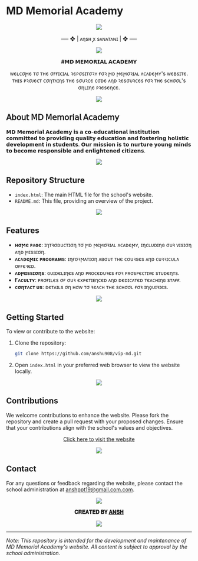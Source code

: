 # MD Memorial Academy

<p align="center">
  <img src="https://user-images.githubusercontent.com/73097560/115834477-dbab4500-a447-11eb-908a-139a6edaec5c.gif">
</p>

<p align="center">
  ── ❖ | ᴧηsʜ ꭙ sᴧɴᴧᴛᴧɴɪ | ❖ ──
</p>

<p align="center">
  <img src="https://user-images.githubusercontent.com/73097560/115834477-dbab4500-a447-11eb-908a-139a6edaec5c.gif">
</p>

<p align="center">
  <strong>#𝗠𝗗 𝗠𝗘𝗠𝗢𝗥𝗜𝗔𝗟 𝗔𝗖𝗔𝗗𝗘𝗠𝗬</strong>
</p>

<p align="center">
  ᴡєʟᴄσϻє ᴛσ ᴛʜє σғғɪᴄɪᴧʟ ꝛєᴘσsɪᴛσꝛʏ ғσꝛ ϻᴅ ϻєϻσꝛɪᴧʟ ᴧᴄᴧᴅєϻʏ's ᴡєʙsɪᴛє. ᴛʜɪs ᴘꝛσᴊєᴄᴛ ᴄσηᴛᴧɪηs ᴛʜє sσυꝛᴄє ᴄσᴅє ᴧηᴅ ꝛєsσυꝛᴄєs ғσꝛ ᴛʜє sᴄʜσσʟ's σηʟɪηє ᴘꝛєsєηᴄє.
</p>

<p align="center">
  <img src="https://user-images.githubusercontent.com/73097560/115834477-dbab4500-a447-11eb-908a-139a6edaec5c.gif">
</p>

## 𝖠𝖻𝗈𝗎𝗍 𝖬𝖣 𝖬𝖾𝗆𝗈𝗋𝗂𝖺𝗅 𝖠𝖼𝖺𝖽𝖾𝗆𝗒

𝗠𝗗 𝗠𝗲𝗺𝗼𝗿𝗶𝗮𝗹 𝗔𝗰𝗮𝗱𝗲𝗺𝘆 𝗶𝘀 𝗮 𝗰𝗼-𝗲𝗱𝘂𝗰𝗮𝘁𝗶𝗼𝗻𝗮𝗹 𝗶𝗻𝘀𝘁𝗶𝘁𝘂𝘁𝗶𝗼𝗻 𝗰𝗼𝗺𝗺𝗶𝘁𝘁𝗲𝗱 𝘁𝗼 𝗽𝗿𝗼𝘃𝗶𝗱𝗶𝗻𝗴 𝗾𝘂𝗮𝗹𝗶𝘁𝘆 𝗲𝗱𝘂𝗰𝗮𝘁𝗶𝗼𝗻 𝗮𝗻𝗱 𝗳𝗼𝘀𝘁𝗲𝗿𝗶𝗻𝗴 𝗵𝗼𝗹𝗶𝘀𝘁𝗶𝗰 𝗱𝗲𝘃𝗲𝗹𝗼𝗽𝗺𝗲𝗻𝘁 𝗶𝗻 𝘀𝘁𝘂𝗱𝗲𝗻𝘁𝘀. 𝗢𝘂𝗿 𝗺𝗶𝘀𝘀𝗶𝗼𝗻 𝗶𝘀 𝘁𝗼 𝗻𝘂𝗿𝘁𝘂𝗿𝗲 𝘆𝗼𝘂𝗻𝗴 𝗺𝗶𝗻𝗱𝘀 𝘁𝗼 𝗯𝗲𝗰𝗼𝗺𝗲 𝗿𝗲𝘀𝗽𝗼𝗻𝘀𝗶𝗯𝗹𝗲 𝗮𝗻𝗱 𝗲𝗻𝗹𝗶𝗴𝗵𝘁𝗲𝗻𝗲𝗱 𝗰𝗶𝘁𝗶𝘇𝗲𝗻𝘀.

<p align="center">
  <img src="https://user-images.githubusercontent.com/73097560/115834477-dbab4500-a447-11eb-908a-139a6edaec5c.gif">
</p>

## Repository Structure

- `index.html`: The main HTML file for the school's website.
- `README.md`: This file, providing an overview of the project.

<p align="center">
  <img src="https://user-images.githubusercontent.com/73097560/115834477-dbab4500-a447-11eb-908a-139a6edaec5c.gif">
</p>

## Features

- **ʜσϻє ᴘᴧɢє**: ɪηᴛꝛσᴅυᴄᴛɪση ᴛσ ϻᴅ ϻєϻσꝛɪᴧʟ ᴧᴄᴧᴅєϻʏ, ɪηᴄʟυᴅɪηɢ συꝛ ᴠɪsɪση ᴧηᴅ ϻɪssɪση.
- **ᴧᴄᴧᴅєϻɪᴄ ᴘʀᴏɢʀᴀᴍs**: ɪηғσꝛϻᴧᴛɪση ᴧʙσυᴛ ᴛʜє ᴄσυꝛsєs ᴧηᴅ ᴄυꝛꝛɪᴄυʟᴧ σғғєꝛєᴅ.
- **ᴧᴅϻɪssɪσηs**: ɢυɪᴅєʟɪηєs ᴧηᴅ ᴘʀᴏᴄєᴅυꝛєs ғσꝛ ᴘʀσsᴘєᴄᴛɪᴠє sᴛυᴅєηᴛs.
- **Ғᴧᴄυʟᴛʏ**: ᴘʀσғɪʟєs σғ συꝛ єxᴘєᴛɪᴇηᴄєᴅ ᴧηᴅ ᴅєᴅɪᴄᴧᴛєᴅ ᴛєᴧᴄʜɪηɢ sᴛᴧғғ.
- **ᴄσηᴛᴧᴄᴛ υs**: ᴅєᴛᴧɪʟs ση ʜσᴡ ᴛσ ꝛєᴧᴄʜ ᴛʜє sᴄʜσσʟ ғσꝛ ɪηǫυɪꝛɪєs.

<p align="center">
  <img src="https://user-images.githubusercontent.com/73097560/115834477-dbab4500-a447-11eb-908a-139a6edaec5c.gif">
</p>

## Getting Started

To view or contribute to the website:

1. Clone the repository:
   ```bash
   git clone https://github.com/anshu908/vip-md.git
   ```
2. Open `index.html` in your preferred web browser to view the website locally.

<p align="center">
  <img src="https://user-images.githubusercontent.com/73097560/115834477-dbab4500-a447-11eb-908a-139a6edaec5c.gif">
</p>

## Contributions

We welcome contributions to enhance the website. Please fork the repository and create a pull request with your proposed changes. Ensure that your contributions align with the school's values and objectives.

<p align="center">
  <a href="https://anshu908.github.io/vip-md">Click here to visit the website</a>
</p>

<p align="center">
  <img src="https://user-images.githubusercontent.com/73097560/115834477-dbab4500-a447-11eb-908a-139a6edaec5c.gif">
</p>

## Contact

For any questions or feedback regarding the website, please contact the school administration at [anshppt19@gmail.com.com](mailto:anshppt19@gmail.com).

<p align="center">
  <img src="https://user-images.githubusercontent.com/73097560/115834477-dbab4500-a447-11eb-908a-139a6edaec5c.gif">
</p>

<p align="center">
  <strong>𝐂𝐑𝐄𝐀𝐓𝐄𝐃 𝐁𝐘 <a href="https://www.instagram.com/anshopi__">𝐀𝐍𝐒𝐇</a></strong>
</p>

<p align="center">
  <img src="https://user-images.githubusercontent.com/73097560/115834477-dbab4500-a447-11eb-908a-139a6edaec5c.gif">
</p>

---

*Note: This repository is intended for the development and maintenance of MD Memorial Academy's website. All content is subject to approval by the school administration.*
